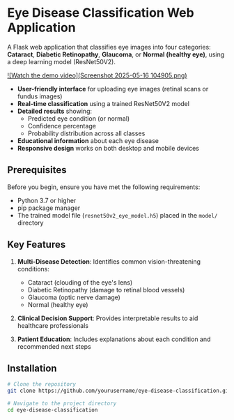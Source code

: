 # Eye Disease Classification Web Application

A Flask web application that classifies eye images into four categories: **Cataract**, **Diabetic Retinopathy**, **Glaucoma**, or **Normal (healthy eye)**, using a deep learning model (ResNet50V2).

[![Watch the demo video](Screenshot 2025-05-16 104905.png)]([https://your-demo-video-link.com](https://www.youtube.com/watch?v=_ZpqXNtnpQk))

- **User-friendly interface** for uploading eye images (retinal scans or fundus images)
- **Real-time classification** using a trained ResNet50V2 model
- **Detailed results** showing:
  - Predicted eye condition (or normal)
  - Confidence percentage
  - Probability distribution across all classes
- **Educational information** about each eye disease
- **Responsive design** works on both desktop and mobile devices

## Prerequisites

Before you begin, ensure you have met the following requirements:
- Python 3.7 or higher
- pip package manager
- The trained model file (`resnet50v2_eye_model.h5`) placed in the `model/` directory

## Key Features

1. **Multi-Disease Detection**: Identifies common vision-threatening conditions:
   - Cataract (clouding of the eye's lens)
   - Diabetic Retinopathy (damage to retinal blood vessels)
   - Glaucoma (optic nerve damage)
   - Normal (healthy eye)

2. **Clinical Decision Support**: Provides interpretable results to aid healthcare professionals

3. **Patient Education**: Includes explanations about each condition and recommended next steps

## Installation

```bash
# Clone the repository
git clone https://github.com/yourusername/eye-disease-classification.git

# Navigate to the project directory
cd eye-disease-classification
```
